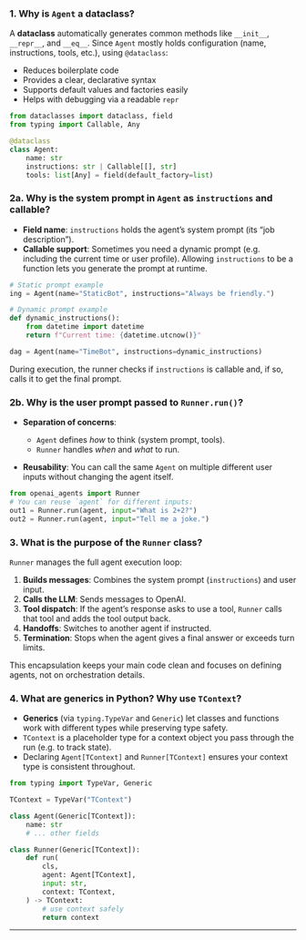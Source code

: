 
### 1. Why is `Agent` a dataclass?

A **dataclass** automatically generates common methods like `__init__`, `__repr__`, and `__eq__`. Since `Agent` mostly holds configuration (name, instructions, tools, etc.), using `@dataclass`:

* Reduces boilerplate code
* Provides a clear, declarative syntax
* Supports default values and factories easily
* Helps with debugging via a readable `repr`

```python
from dataclasses import dataclass, field
from typing import Callable, Any

@dataclass
class Agent:
    name: str
    instructions: str | Callable[[], str]
    tools: list[Any] = field(default_factory=list)
```

### 2a. Why is the system prompt in `Agent` as `instructions` and callable?

* **Field name**: `instructions` holds the agent’s system prompt (its “job description”).
* **Callable support**: Sometimes you need a dynamic prompt (e.g. including the current time or user profile). Allowing `instructions` to be a function lets you generate the prompt at runtime.

```python
# Static prompt example
ing = Agent(name="StaticBot", instructions="Always be friendly.")

# Dynamic prompt example
def dynamic_instructions():
    from datetime import datetime
    return f"Current time: {datetime.utcnow()}"

dag = Agent(name="TimeBot", instructions=dynamic_instructions)
```

During execution, the runner checks if `instructions` is callable and, if so, calls it to get the final prompt.

### 2b. Why is the user prompt passed to `Runner.run()`?

* **Separation of concerns**:

  * `Agent` defines *how* to think (system prompt, tools).
  * `Runner` handles *when* and *what* to run.
* **Reusability**: You can call the same `Agent` on multiple different user inputs without changing the agent itself.

```python
from openai_agents import Runner
# You can reuse `agent` for different inputs:
out1 = Runner.run(agent, input="What is 2+2?")
out2 = Runner.run(agent, input="Tell me a joke.")
```

### 3. What is the purpose of the `Runner` class?

`Runner` manages the full agent execution loop:

1. **Builds messages**: Combines the system prompt (`instructions`) and user input.
2. **Calls the LLM**: Sends messages to OpenAI.
3. **Tool dispatch**: If the agent’s response asks to use a tool, `Runner` calls that tool and adds the tool output back.
4. **Handoffs**: Switches to another agent if instructed.
5. **Termination**: Stops when the agent gives a final answer or exceeds turn limits.

This encapsulation keeps your main code clean and focuses on defining agents, not on orchestration details.

### 4. What are generics in Python? Why use `TContext`?

* **Generics** (via `typing.TypeVar` and `Generic`) let classes and functions work with different types while preserving type safety.
* `TContext` is a placeholder type for a context object you pass through the run (e.g. to track state).
* Declaring `Agent[TContext]` and `Runner[TContext]` ensures your context type is consistent throughout.

```python
from typing import TypeVar, Generic

TContext = TypeVar("TContext")

class Agent(Generic[TContext]):
    name: str
    # ... other fields

class Runner(Generic[TContext]):
    def run(
        cls,
        agent: Agent[TContext],
        input: str,
        context: TContext,
    ) -> TContext:
        # use context safely
        return context
```

---


